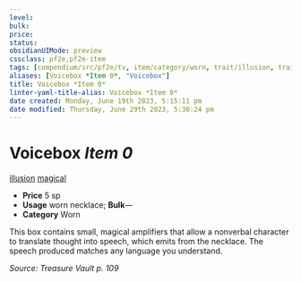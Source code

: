 ```yaml
---
level:
bulk:
price:
status:
obsidianUIMode: preview
cssclass: pf2e,pf2e-item
tags: [compendium/src/pf2e/tv, item/category/worn, trait/illusion, trait/magical]
aliases: [Voicebox *Item 0*, "Voicebox"]
title: Voicebox *Item 0*
linter-yaml-title-alias: Voicebox *Item 0*
date created: Monday, June 19th 2023, 5:15:11 pm
date modified: Thursday, June 29th 2023, 5:30:24 pm
---
```


# Voicebox *Item 0*

[illusion](rules/traits/illusion.md) [magical](rules/traits/magical.md)  

- **Price** 5 sp
- **Usage** worn necklace; **Bulk**—
- **Category** Worn

This box contains small, magical amplifiers that allow a nonverbal character to translate thought into speech, which emits from the necklace. The speech produced matches any language you understand.

*Source: Treasure Vault p. 109*
